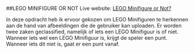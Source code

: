 ##LEGO MINIFIGURE OR NOT
Live website: <a href="https://aiddei.github.io/prog8_week3/index.html">LEGO Minifigure or Not?</a>

In deze opdracht heb ik ervoor gekozen om LEGO Minifiguren te herkennen aan de hand van afbeeldingen die de gebruiker kan uploaden.
Er worden twee zaken geclassified, namelijk of iets een LEGO Minifiguur is of niet.
Wanneer iets wel een LEGO Minifiguur is, krijgt de speler een punt.
Wanneer iets dit niet is, gaat er een punt vanaf.
